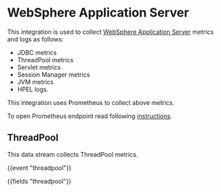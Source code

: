 # WebSphere Application Server

This integration is used to collect [WebSphere Application Server](https://www.ibm.com/cloud/websphere-application-server) metrics and logs as follows:

   - JDBC metrics
   - ThreadPool metrics
   - Servlet metrics
   - Session Manager metrics
   - JVM metrics
   - HPEL logs.

This integration uses Prometheus to collect above metrics.

To open Prometheus endpoint read following [instructions](https://www.ibm.com/docs/en/was/9.0.5?topic=mosh-displaying-pmi-metrics-in-prometheus-format-metrics-app).

## ThreadPool

This data stream collects ThreadPool metrics.

{{event "threadpool"}}

{{fields "threadpool"}}
